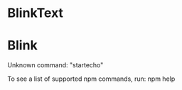 # BlinkText
# Blink
Unknown command: "startecho"

To see a list of supported npm commands, run:
  npm help
